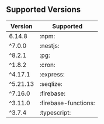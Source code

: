 ## Supported Versions
| Version  | Supported            |
| -------- | -------------------- |
| 6.14.8   | :npm:                |
| ^7.0.0   | :nestjs:             |
| ^8.2.1   | :pg:                 |
| ^1.8.2   | :cron:               |
| ^4.17.1  | :express:            |
| ^5.21.13 | :seqlize:            |
| ^7.16.0  | :firebase:           |
| ^3.11.0  | :firebase-functions: |
| ^3.7.4   | :typescript:         |
